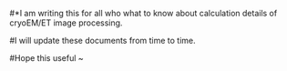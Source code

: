 #*I am writing this for all who what to know about calculation details of cryoEM/ET image processing.

#I will update these documents from time to time.

#Hope this useful ~
